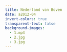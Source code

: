 ```yaml
---
title: Nederland van Boven
date: a2012-04
invert-colors: true
transparent-text: false
background-images:
  - 1.mp4
  - 2.jpg
  - 3.jpg
---
```


<section>
  <span>
  </span>
</section>

<section>
  <span>
  </span>
</section>

<section>
  <span>
  </span>
</section>